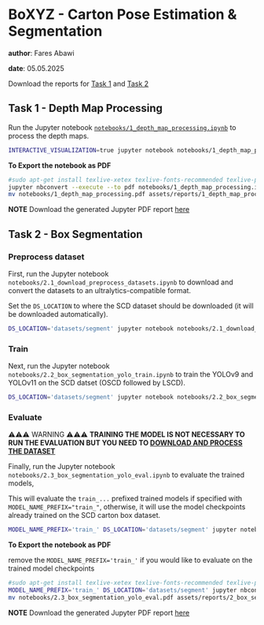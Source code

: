 # BoXYZ - Carton Pose Estimation & Segmentation 


**author**: Fares Abawi

**date**: 05.05.2025

Download the reports for [Task 1](assets/reports/1_depth_map_processing.pdf) and [Task 2](assets/reports/2_box_segmentation_yolo_eval.pdf)

## Task 1 - Depth Map Processing

Run the Jupyter notebook [`notebooks/1_depth_map_processing.ipynb`](notebooks/1_depth_map_processing.ipynb) to process the depth maps.

```bash
INTERACTIVE_VISUALIZATION=true jupyter notebook notebooks/1_depth_map_processing.ipynb
```

**To Export the notebook as PDF**

```bash
#sudo apt-get install texlive-xetex texlive-fonts-recommended texlive-plain-generic pandoc
jupyter nbconvert --execute --to pdf notebooks/1_depth_map_processing.ipynb
mv notebooks/1_depth_map_processing.pdf assets/reports/1_depth_map_processing.pdf
```

**NOTE** Download the generated Jupyter PDF report [here](assets/reports/1_depth_map_processing.pdf)

## Task 2 - Box Segmentation

### Preprocess dataset

First, run the Jupyter notebook `notebooks/2.1_download_preprocess_datasets.ipynb` 
to download and convert the datasets to an ultralytics-compatible format.

Set the `DS_LOCATION` to where the SCD dataset should be downloaded (it will be downloaded automatically).

```bash
DS_LOCATION='datasets/segment' jupyter notebook notebooks/2.1_download_preprocess_datasets.ipynb
```

### Train

Next, run the Jupyter notebook `notebooks/2.2_box_segmentation_yolo_train.ipynb` to train the YOLOv9 and YOLOv11 on
the SCD datset (OSCD followed by LSCD).

```bash
DS_LOCATION='datasets/segment' jupyter notebook notebooks/2.2_box_segmentation_yolo_train.ipynb
```

### Evaluate

⚠️⚠️⚠️ WARNING ⚠️⚠️⚠️ **TRAINING THE MODEL IS NOT NECESSARY TO RUN THE EVALUATION BUT YOU NEED TO [DOWNLOAD AND PROCESS THE DATASET](#preprocess-dataset)**

Finally, run the Jupyter notebook `notebooks/2.3_box_segmentation_yolo_eval.ipynb` to evaluate the trained models,

This will evaluate the `train_...` prefixed trained models if specified with `MODEL_NAME_PREFIX="train_"`, otherwise, 
it will use the model checkpoints already trained on the SCD carton box dataset.

```bash
MODEL_NAME_PREFIX='train_' DS_LOCATION='datasets/segment' jupyter notebook notebooks/2.3_box_segmentation_yolo_eval.ipynb
```

**To Export the notebook as PDF**

remove the `MODEL_NAME_PREFIX='train_'` if you would like to evaluate on the trained model checkpoints 

```bash
#sudo apt-get install texlive-xetex texlive-fonts-recommended texlive-plain-generic pandoc
MODEL_NAME_PREFIX='train_' DS_LOCATION='datasets/segment' jupyter nbconvert --execute --to pdf notebooks/2.3_box_segmentation_yolo_eval.ipynb
mv notebooks/2.3_box_segmentation_yolo_eval.pdf assets/reports/2_box_segmentation_yolo_eval.pdf
```

**NOTE** Download the generated Jupyter PDF report [here](assets/reports/2_box_segmentation_yolo_eval.pdf)
